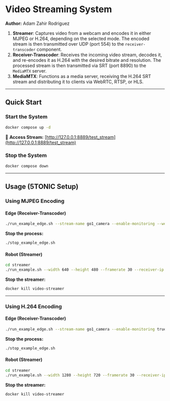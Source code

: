 # Video Streaming System

**Author:** Adam Zahir Rodriguez

1. **Streamer**: Captures video from a webcam and encodes it in either MJPEG or H.264, depending on the selected mode. The encoded stream is then transmitted over UDP (port 554) to the `receiver-transcoder` component.
2. **Receiver-Transcoder**: Receives the incoming video stream, decodes it, and re-encodes it as H.264 with the desired bitrate and resolution. The processed stream is then transmitted via SRT (port 8890) to the `MediaMTX` server.
3. **MediaMTX**: Functions as a media server, receiving the H.264 SRT stream and distributing it to clients via WebRTC, RTSP, or HLS.

---

## **Quick Start**  
### **Start the System**
```bash
docker compose up -d
```
🔗 **Access Stream:** [http://127.0.0.1:8889/test_stream](http://127.0.0.1:8889/test_stream)  

### **Stop the System**
```bash
docker compose down
```

---

## **Usage (5TONIC Setup)**  

### **Using MJPEG Encoding**  
#### **Edge (Receiver-Transcoder)**
```bash
./run_example_edge.sh --stream-name go1_camera --enable-monitoring --webrtc-additional-hosts 10.5.1.21
```
**Stop the process:**
```bash
./stop_example_edge.sh
```

#### **Robot (Streamer)**
```bash
cd streamer
./run_example.sh --width 640 --height 480 --framerate 30 --receiver-ip 10.5.1.21 --receiver-port 5554 --use-d435i
```
**Stop the streamer:**
```bash
docker kill video-streamer
```

---

### **Using H.264 Encoding**  
#### **Edge (Receiver-Transcoder)**
```bash
./run_example_edge.sh --stream-name go1_camera --enable-monitoring true --webrtc-additional-hosts 10.5.1.21 --use-h264
```
**Stop the process:**
```bash
./stop_example_edge.sh
```

#### **Robot (Streamer)**
```bash
cd streamer
./run_example.sh --width 1280 --height 720 --framerate 30 --receiver-ip 10.5.1.21 --receiver-port 5554 --use-d435i --use-h264 --bitrate 5000
```
**Stop the streamer:**
```bash
docker kill video-streamer
```